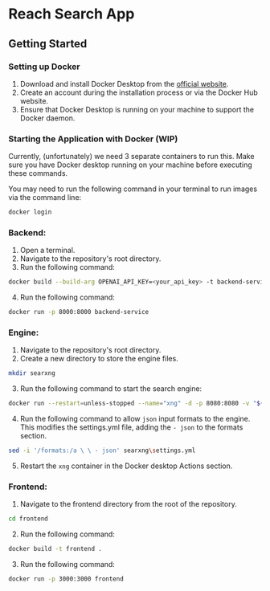 # Reach Search App

## Getting Started

### Setting up Docker

1. Download and install Docker Desktop from the [official website](https://www.docker.com/products/docker-desktop).
2. Create an account during the installation process or via the Docker Hub website.
3. Ensure that Docker Desktop is running on your machine to support the Docker daemon.

### Starting the Application with Docker (WIP)

Currently, (unfortunately) we need 3 separate containers to run this.
Make sure you have Docker desktop running on your machine before executing these commands.

You may need to run the following command in your terminal to run images via the command line:
```bash
docker login
```

### Backend: 

1. Open a terminal.
2. Navigate to the repository's root directory.
3. Run the following command:

```bash
docker build --build-arg OPENAI_API_KEY=<your_api_key> -t backend-service .
```
4. Run the following command:
```bash
docker run -p 8000:8000 backend-service
```

### Engine:

1. Navigate to the repository's root directory.
2. Create a new directory to store the engine files.
```bash
mkdir searxng
```
3. Run the following command to start the search engine:
```bash
docker run --restart=unless-stopped --name="xng" -d -p 8080:8080 -v "${PWD}/searxng:/etc/searxng" -e "BASE_URL=http://localhost:8080/" -e "INSTANCE_NAME=xng" searxng/searxng
```
4. Run the following command to allow `json` input formats to the engine. This modifies the settings.yml file, adding the `- json` to the formats section.
```bash
sed -i '/formats:/a \ \ - json' searxng\settings.yml
```
5. Restart the `xng` container in the Docker desktop Actions section.

### Frontend:

1. Navigate to the frontend directory from the root of the repository.
```bash
cd frontend
```
2. Run the following command:
```bash
docker build -t frontend .
```
3. Run the following command:
```bash
docker run -p 3000:3000 frontend
```